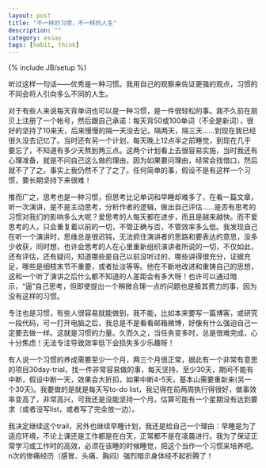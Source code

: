```yaml
---
layout: post
title: "不一样的习惯，不一样的人生"
description: ""
category: essay
tags: [habit, think]
---
```

{% include JB/setup %}

听过这样一句话——优秀是一种习惯。我用自己的观察来佐证更强的观点，习惯的不同会将人引向多么不同的人生。

对于有些人来说每天背单词也可以是一种习惯，是一件很轻松的事。我不久前在扇贝上注册了一个帐号，然后跟自己承诺：每天背50或100单词（不全是新词），很好的坚持了10来天，后来慢慢的隔一天没去记，隔两天，隔三天……到现在我已经很久没去记忆了。当时还有另一个计划，每天晚上12点半之前睡觉，到现在几乎要忘了，不知道有多少天熬到两三点。这两个计划看上去很容易实施，当时我还有心理准备，就是不问自己这么做的理由，因为如果要问理由，经常会找借口，然后就不了了之。事实上我仍然不了了之了。任何简单的事，假设不是有这样一个习惯，要长期坚持下来很难！

推而广之，思考也是一种习惯，但思考比记单词和早睡却难多了，在看一篇文章，听一次演讲，是不是主动思考，分析作者的逻辑，做出自己评估……是否有思考的习惯对我们的影响多么大呢？爱思考的人每天都在进步，而且是越来越快。而不爱思考的人，只会重复着以前的一切，不管正确与否，不管效率多么低。我发现自己在听一个演讲时，思维总是很迟钝，无法抓住演讲者的思路和要表达的意思，没多少收获，同时想，也许会思考的人在心里重新组织演讲者所说的一切，不仅如此，还有评估，还有疑问，知道哪些是自己以前没听过的，哪些讲得很充分，证据充足，哪些是细枝末节不重要，或者扯淡等等。他在不断地改进和重铸自己的思想，这和一个听了演讲之后什么都不知道的人差距会有多大呀！也许可以通过暗示，“逼”自己思考，但即使提出一个稍微合理一点的问题也是极其费力的事，因为没有这样的习惯。

专注也是习惯，有些人很容易就能做到，我不能，比如本来要写一篇博客，或研究一段代码，可一打开电脑之后，我总是不是看看邮箱微博，好像有什么强迫自己一定要去做一样。这就是习惯的力量。久而久之，当任务变多时，总是很难完成，心十分焦虑！无法专注导致效率低下会损失多少乐趣呀！

有人说一个习惯的养成需要至少一个月，两三个月很正常，据此有一个非常有意思的项目30day-trial，找一件非常容易做的事，每天坚持，至少30天，期间不能有中断，假设中断一天，效果会大折扣，如果中断4-5天，基本山需要重新来(另一个30天)。我要做的是就是每天写to-do list，我记得在前两周执行得很好，做事效率变高了，非常高兴，可我还是没能坚持一个月。估算可能有一个星期没有达到要求（或者没写list，或者写了完全放一边）。

我决定继续这个trail，另外也继续早睡计划，我还是给自己一个理由：早睡是为了适应环境，不论上课还是工作都是在白天，正常都不是在凌晨进行。我为了保证正常学习或工作时的高效，必须在该睡的时候睡觉，把这个当作一个习惯来培养吧。n次的惨痛经历（感冒、头痛、胸闷）强烈暗示身体经不起折腾了！
